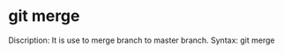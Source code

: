 # git merge

Discription: It is use to merge branch to master branch.
Syntax: git merge <branch name>